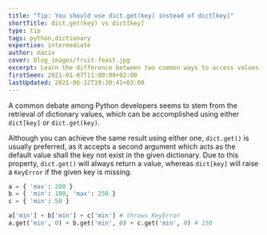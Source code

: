 ```yaml
---
title: "Tip: You should use dict.get(key) instead of dict[key]"
shortTitle: dict.get(key) vs dict[key]
type: tip
tags: python,dictionary
expertise: intermediate
author: maciv
cover: blog_images/fruit-feast.jpg
excerpt: Learn the difference between two common ways to access values in Python dictionaries and level up your code today.
firstSeen: 2021-01-07T11:00:00+02:00
lastUpdated: 2021-06-12T19:30:41+03:00
---
```


A common debate among Python developers seems to stem from the retrieval of dictionary values, which can be accomplished using either `dict[key]` or `dict.get(key)`.

Although you can achieve the same result using either one, `dict.get()` is usually preferred, as it accepts a second argument which acts as the default value shall the key not exist in the given dictionary. Due to this property, `dict.get()` will always return a value, whereas `dict[key]` will raise a `KeyError` if the given key is missing.

```py
a = { 'max': 200 }
b = { 'min': 100, 'max': 250 }
c = { 'min': 50 }

a['min'] + b['min'] + c['min'] # throws KeyError
a.get('min', 0) + b.get('min', 0) + c.get('min', 0) # 150
```
